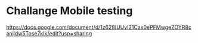 # Challange Mobile testing

https://docs.google.com/document/d/1z628IUUvI21Cax0ePFMwgeZOYR8canjldw5Tose7kIk/edit?usp=sharing
